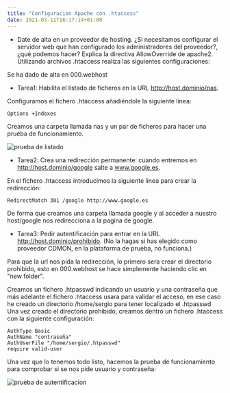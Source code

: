 ```yaml
---
title: "Configuracion Apache con .htaccess"
date: 2021-03-11T16:17:14+01:00
---
```


* Date de alta en un proveedor de hosting. ¿Si necesitamos configurar el servidor web que han configurado los administradores del proveedor?, ¿qué podemos hacer? Explica la directiva AllowOverride de apache2. Utilizando archivos .htaccess realiza las siguientes configuraciones:

Se ha dado de alta en 000.webhost

* Tarea1: Habilita el listado de ficheros en la URL http://host.dominio/nas.

Configuramos el fichero .htaccess añadiéndole la siguiente linea:

~~~
Options +Indexes
~~~

Creamos una carpeta llamada nas y un par de ficheros para hacer una prueba de funcionamiento.

![prueba de listado](/htaccess/ejercicio6-1.png)

* Tarea2: Crea una redirección permanente: cuando entremos en http://host.dominio/google salte a www.google.es.

En el fichero .htaccess introducimos la siguiente linea para crear la redirección:

~~~
RedirectMatch 301 /google http://www.google.es
~~~

De forma que creamos una carpeta llamada google y al acceder a nuestro host/google nos redirecciona a la pagina de google.

* Tarea3: Pedir autentificación para entrar en la URL http://host.dominio/prohibido. (No la hagas si has elegido como proveedor CDMON, en la plataforma de prueba, no funciona.)

Para que la url nos pida la redirección, lo primero sera crear el directorio prohibido, esto en 000.webhost se hace simplemente haciendo clic en "new folder".

Creamos un fichero .htpasswd indicando un usuario y una contraseña que más adelante el fichero .htaccess usara para validar el acceso, en ese caso he creado un directorio /home/sergio para tener localizado el .htpasswd Una vez creado el directorio prohibido, creamos dentro un fichero .htaccess con la siguiente configuración:

~~~
AuthType Basic
AuthName "contraseña"
AuthUserFile "/home/sergio/.htpasswd"
require valid-user
~~~

Una vez que lo tenemos todo listo, hacemos la prueba de funcionamiento para comprobar si se nos pide usuario y contraseña:

![prueba de autentificacion](/htaccess/ejercicio6-3.png)